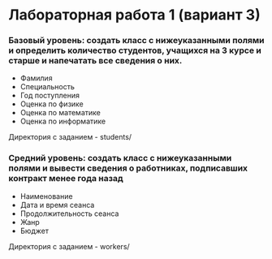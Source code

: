 # Лабораторная работа 1 (вариант 3)


### Базовый уровень: создать класс с нижеуказанными полями и определить количество студентов, учащихся на 3 курсе и старше и напечатать все сведения о них.
- Фамилия
- Специальность
- Год поступления
- Оценка по физике
- Оценка по математике
- Оценка по информатике

Директория с заданием - students/

### Средний уровень: создать класс с нижеуказанными полями и вывести сведения о работниках, подписавших контракт менее года назад
- Наименование
- Дата и время сеанса
- Продолжительность сеанса
- Жанр
- Бюджет

Директория с заданием - workers/
